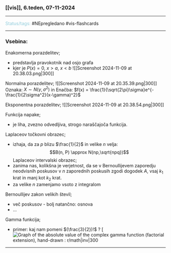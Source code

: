 ### [[vis]], 6.teden, 07-11-2024
---

<font color="#92cddc">Status/tags:</font> #NEpregledano #vis-flashcards 

---

### Vsebina:

Enakomerna porazdelitev;
- predstavlja pravokotnik nad osjo grafa
- kjer je $P(x) = 0, \ x > a, \ x < b$
![[Screenshot 2024-11-09 at 20.38.03.png|300]]

Normalna porazdelitev;
![[Screenshot 2024-11-09 at 20.35.39.png|300]]
Oznaka: $X \sim N(\gamma, \sigma^2)$ in 
Enačba: $f(x) = \frac{1}{\sqrt{2\pi}\sigma}e^{-\frac{1}{2\sigma^2}(x-\gamma)^2}$

Eksponentna porazdelitev;
![[Screenshot 2024-11-09 at 20.38.54.png|300]]

Funkcija napake; 
- je liha, zvezno odvedljiva, strogo naraščajoča funkcija.

Laplaceov točkovni obrazec; 
- izhaja, da za $p$ blizu $\frac{1}{2}$ in velike $n$ velja: $$B(n, P) \approx N(np,\sqrt{npq})$$
Laplaceov intervalski obrazec;
- zanima nas, kolikšna je verjetnost, da se v Bernoullijevem zaporedju neodvisnih poskusov v $n$ zaporednih poskusih zgodi dogodek $A$, vsaj $k_1$ krat in manj kot $k_2$ krat. 
- za velike $n$ zamenjamo vsoto z integralom

Bernoullijev zakon velikih števil;
- več poskusov - bolj natančno: osnova
- ...

Gamma funkcija;
- primer: kaj nam pomeni $(\frac{3}{2})!$ ?
[![Graph of the absolute value of the complex gamma function (factorial  extension), hand-drawn : r/math|inv|300](https://i.imgur.com/JlcwSuq.png)

---
